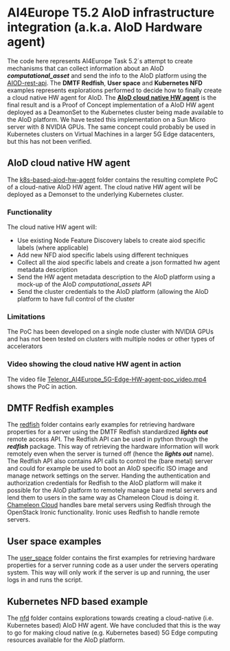 # AI4Europe T5.2 AIoD infrastructure integration (a.k.a. AIoD Hardware agent)
The code here represents AI4Europe Task 5.2´s attempt to create mechanisms that can collect information about an AIoD __*computational_asset*__ and send the info to the AIoD platform using the [AIOD-rest-api](https://github.com/aiondemand/AIOD-rest-api/tree/develop). The **DMTF Redfish**, **User space** and **Kubernetes NFD** examples represents explorations performed to decide how to finally create a cloud native HW agent for AIoD. The [**AIoD cloud native HW agent**](https://github.com/arne-munch-ellingsen/AIOD-hw-agent/tree/main/k8s-based-aiod-hw-agent) is the final result and is a Proof of Concept implementation of a AIoD HW agent deployed as a DeamonSet to the Kubernetes cluster being made available to the AIoD platform. We have tested this implementation on a Sun Micro server with 8 NVIDIA GPUs. The same concept could probably be used in Kubernetes clusters on Virtual Machines in a larger 5G Edge datacenters, but this has not been verified.

## AIoD cloud native HW agent
The [k8s-based-aiod-hw-agent](https://github.com/arne-munch-ellingsen/AIOD-hw-agent/tree/main/k8s-based-aiod-hw-agent) folder contains the resulting complete PoC of a cloud-native AIoD HW agent. The cloud native HW agent will be deployed as a Demonset to the underlying Kubernetes cluster. 

### Functionality
The cloud native HW agent will:

- Use existing Node Feature Discovery labels to create aiod specific labels (where applicable)
- Add new NFD aiod specific labels using different techniques
- Collect all the aiod specific labels and create a json formatted hw agent metadata description
- Send the HW agent metadata description to the AIoD platform using a mock-up of the AIoD *computational_assets* API
- Send the cluster credentials to the AIoD platform (allowing the AIoD platform to have full control of the cluster

### Limitations
The PoC has been developed on a single node cluster with NVIDIA GPUs and has not been tested on clusters with multiple nodes or other types of accelerators

### Video showing the cloud native HW agent in action
The video file [Telenor_AI4Europe_5G-Edge-HW-agent-poc_video.mp4](https://github.com/arne-munch-ellingsen/AIOD-hw-agent/blob/main/Telenor_AI4Europe_5G-Edge-HW-agent-poc_video.mp4) shows the PoC in action. 
## DMTF Redfish examples
The [redfish](https://github.com/arne-munch-ellingsen/AIOD-hw-agent/tree/main/redfish) folder contains early examples for retrieving hardware properties for a server using the DMTF Redfish standardized __*lights out*__ remote access API. The Redfish API can be used in python through the __*redfish*__ package. This way of retrieving the hardware information will work remotely even when the server is turned off (hence the __*lights out*__ name). The Redfish API also contains API calls to control the (bare metal) server and could for example be used to boot an AIoD specific ISO image and manage network settings on the server. Handing the authentication and authorization credentials for Redfish to the AIoD platform will make it possible for the AIoD platform to remotely manage bare metal servers and lend them to users in the same way as Chameleon Cloud is doing it. [Chameleon Cloud](https://www.chameleoncloud.org) handles bare metal servers using Redfish through the OpenStack Ironic functionality. Ironic uses Redfish to handle remote servers.

## User space examples
The [user_space](https://github.com/arne-munch-ellingsen/AIOD-hw-agent/tree/main/user_space) folder contains the first examples for retrieving hardware properties for a server running code as a user under the servers operating system. This way will only work if the server is up and running, the user logs in and runs the script.

## Kubernetes NFD based example
The [nfd](https://github.com/arne-munch-ellingsen/AIOD-hw-agent/tree/main/nfd) folder contains explorations towards creating a cloud-native (i.e. Kubernetes based) AIoD HW agent. We have concluded that this is the way to go for making cloud native (e.g. Kubernetes based) 5G Edge computing resources available for the AIoD platform.
